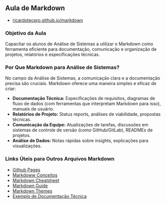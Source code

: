## Aula de Markdown

- [ricardotecpro.github.io/markdown](https://ricardotecpro.github.io/markdown/)

### Objetivo da Aula
Capacitar os alunos de Análise de Sistemas a utilizar o Markdown como ferramenta eficiente para documentação, comunicação e organização de projetos, relatórios e especificações técnicas.

### Por Que Markdown para Análise de Sistemas?
No campo da Análise de Sistemas, a comunicação clara e a documentação precisa são cruciais. Markdown oferece uma maneira simples e eficaz de criar:
* **Documentação Técnica:** Especificações de requisitos, diagramas de fluxo de dados (com ferramentas que interpretam Markdown para isso), manuais de usuário.
* **Relatórios de Projeto:** Status reports, análises de viabilidade, propostas técnicas.
* **Comunicação da Equipe:** Atualizações de tarefas, discussões em sistemas de controle de versão (como GitHub/GitLab), READMEs de projetos.
* **Análise de Dados:** Notas rápidas sobre insights, explicações para visualizações.

### Links Úteis para Outros Arquivos Markdown

- [Github Pages](./githubpages.md)
- [Markdoww Conceitos](./markdown.md)
- [Markdown Cheatsheet](https://www.markdownguide.org/cheat-sheet/)
- [Markdown Guide](https://www.markdownguide.org/)
- [Markdown Themes](https://pages.github.com/themes)
- [Exemplo de Documentação Técnica](https://docs.github.com/pt/get-started/writing-on-github/getting-started-with-writing-and-formatting-on-github)
